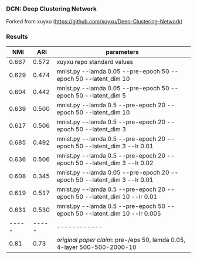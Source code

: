 ### DCN: Deep Clustering Network

Forked from xuyxu (https://github.com/xuyxu/Deep-Clustering-Network)

### Results


| NMI | ARI | parameters |
|-----|-----|------------|
| 0.667 | 0.572 | xuyxu repo standard values |
| 0.629 | 0.474 | mnist.py --lamda 0.05 --pre-epoch 50 --epoch 50 --latent_dim 10 |
| 0.604 | 0.442 | mnist.py --lamda 0.05 --pre-epoch 50 --epoch 50 --latent_dim 5|
| 0.639 | 0.500 | mnist.py --lamda 0.5 --pre-epoch 20 --epoch 50 --latent_dim 10|
| 0.617 | 0.506 | mnist.py --lamda 0.5 --pre-epoch 20 --epoch 50 --latent_dim 3 |
| 0.685 | 0.492 | mnist.py --lamda 0.5 --pre-epoch 20 --epoch 50 --latent_dim 3 --lr 0.01 |
| 0.636 | 0.506 | mnist.py --lamda 0.5 --pre-epoch 20 --epoch 50 --latent_dim 3 --lr 0.02 |
| 0.608 | 0.345 | mnist.py --lamda 0.05 --pre-epoch 20 --epoch 50 --latent_dim 3 --lr 0.01|
| 0.619 | 0.517 | mnist.py --lamda 0.5 --pre-epoch 20 --epoch 50 --latent_dim 10 --lr 0.01 |
| 0.631 | 0.530 | mnist.py --lamda 0.5 --pre-epoch 50 --epoch 50 --latent_dim 10 --lr 0.005|
|-----|-----|------------|
|0.81|0.73| *original paper claim:* pre-/eps 50, lamda 0.05, 4-layer 500-500-2000-10|


